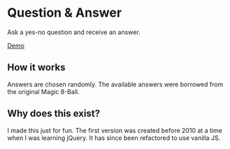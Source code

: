 # Question & Answer

Ask a yes-no question and receive an answer.

[Demo](https://bighill.github.io/question-and-answer/)

## How it works

Answers are chosen randomly. The available answers were borrowed from the original Magic 8-Ball.

## Why does this exist?

I made this just for fun. The first version was created before 2010 at a time when I was learning jQuery. It has since been refactored to use vanilla JS.
